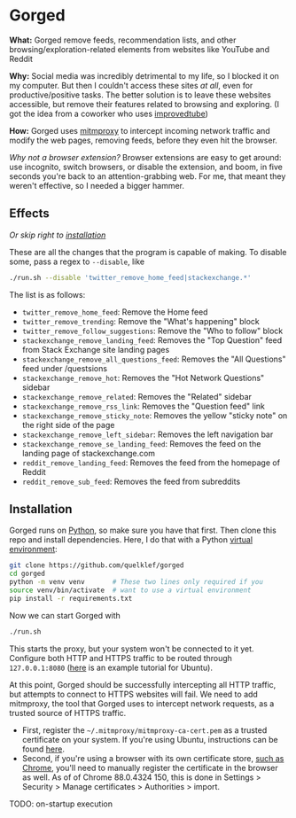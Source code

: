 # Gorged

**What:** Gorged remove feeds, recommendation lists, and other browsing/exploration-related elements from websites like YouTube and Reddit

**Why:** Social media was incredibly detrimental to my life, so I blocked it on my computer. But then I couldn't access these sites *at all*, even for productive/positive tasks. The better solution is to leave these websites accessible, but remove their features related to browsing and exploring. (I got the idea from a coworker who uses [improvedtube](https://chrome.google.com/webstore/detail/improve-youtube-open-sour/bnomihfieiccainjcjblhegjgglakjdd?hl=en))

**How:** Gorged uses [mitmproxy](https://mitmproxy.org/) to intercept incoming network traffic and modify the web pages, removing feeds, before they even hit the browser.

_Why not a browser extension?_ Browser extensions are easy to get around: use incognito, switch browsers, or disable the extension, and boom, in five seconds you're back to an attention-grabbing web. For me, that meant they weren't effective, so I needed a bigger hammer.

## Effects

_Or skip right to [installation](#installation)_

These are all the changes that the program is capable of making. To disable some, pass a regex to `--disable`, like
```bash
./run.sh --disable 'twitter_remove_home_feed|stackexchange.*'
```

The list is as follows:

[comment]: # (BEGIN FLAG DOCS)

- `twitter_remove_home_feed`: Remove the Home feed
- `twitter_remove_trending`: Remove the "What's happening" block
- `twitter_remove_follow_suggestions`: Remove the "Who to follow" block
- `stackexchange_remove_landing_feed`: Removes the "Top Question" feed from Stack Exchange site landing pages
- `stackexchange_remove_all_questions_feed`: Removes the "All Questions" feed under /questsions
- `stackexchange_remove_hot`: Removes the "Hot Network Questions" sidebar
- `stackexchange_remove_related`: Removes the "Related" sidebar
- `stackexchange_remove_rss_link`: Removes the "Question feed" link
- `stackexchange_remove_sticky_note`: Removes the yellow "sticky note" on the right side of the page
- `stackexchange_remove_left_sidebar`: Removes the left navigation bar
- `stackexchange_remove_se_landing_feed`: Removes the feed on the landing page of stackexchange.com
- `reddit_remove_landing_feed`: Removes the feed from the homepage of Reddit
- `reddit_remove_sub_feed`: Removes the feed from subreddits

[comment]: # (END FLAG DOCS)

## Installation

Gorged runs on [Python](https://www.python.org/), so make sure you have that first. Then clone this repo and install dependencies. Here, I do that with a Python [virtual environment](https://docs.python.org/3/library/venv.html):

```bash
git clone https://github.com/quelklef/gorged
cd gorged
python -m venv venv       # These two lines only required if you
source venv/bin/activate  # want to use a virtual environment
pip install -r requirements.txt
```

Now we can start Gorged with

```bash
./run.sh
```

This starts the proxy, but your system won't be connected to it yet. Configure both HTTP and HTTPS traffic to be routed through `127.0.0.1:8080` ([here](https://www.serverlab.ca/tutorials/linux/administration-linux/how-to-configure-proxy-on-ubuntu-18-04/) is an example tutorial for Ubuntu).

At this point, Gorged should be successfully intercepting all HTTP traffic, but attempts to connect to HTTPS websites will fail. We need to add mitmproxy, the tool that Gorged uses to intercept network requests, as a trusted source of HTTPS traffic.

- First, register the `~/.mitmproxy/mitmproxy-ca-cert.pem` as a trusted certificate on your system. If you're using Ubuntu, instructions can be found  [here](https://askubuntu.com/a/377570/437551).
- Second, if you're using a browser with its own certificate store, [such as Chrome](https://serverfault.com/questions/946756/ssl-certificate-in-system-store-not-trusted-by-chrome), you'll need to manually register the certificate in the browser as well. As of of Chrome 88.0.4324 150, this is done in Settings > Security > Manage certificates > Authorities > import.

TODO: on-startup execution
